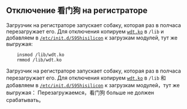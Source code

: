 ## Отключение 看门狗 на регистраторе

Загрузчик на регистраторе запускает собаку, которая раз в полчаса перезагружает его. Для отключения копируем [`wdt.ko`](hi3536dv100/lib/wdt.ko) в `/lib` и добавляем в [`/etc/init.d/S95hisilicon`](hi3536dv100/etc/init.d/S95hisilicon) к загрузкам модулей, тут же выгружая:
```
    insmod /lib/wdt.ko
    rmmod /lib/wdt.ko
```

Загрузчик на регистраторе запускает собаку, которая раз в полчаса перезагружает его. Для отключения копируем [`wdt.ko`](hi3536dv100/lib/wdt.ko) в `/lib` 和 добавляем в [`/etc/init.d/S95hisilicon`](hi3536dv100/etc/init.d/S95hisilicon) к загрузкам модулей，тут же выгружая： Перезагружаемся，看门狗 больше не должен срабатывать。


